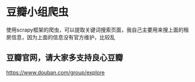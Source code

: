 # 豆瓣小组爬虫

使用scrapy框架的爬虫，可以提取关键词搜索页面，我自己主要用来搜上面的租房信息，因为上面的信息没有官方维护，比较乱

## 豆瓣官网，请大家多支持良心豆瓣
https://www.douban.com/group/explore

